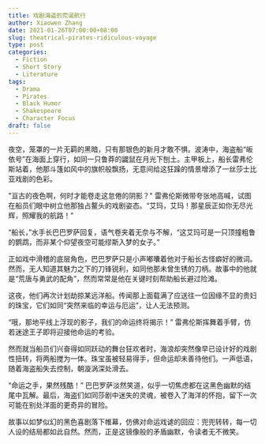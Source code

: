 ```yaml
---
title: 戏剧海盗的荒诞航行
author: Xiaowen Zhang
date: 2021-01-26T07:00:00+08:00
slug: theatrical-pirates-ridiculous-voyage
type: post
categories:
  - Fiction
  - Short Story
  - Literature
tags:
  - Drama
  - Pirates
  - Black Humor
  - Shakespeare
  - Character Focus
draft: false
---
```


夜空，笼罩的一片无羁的黑暗，只有那银色的新月才敢不惧。波涛中，海盗船“皈依号”在海面上穿行，如同一只鲁莽的鼹鼠在月光下刨土。主甲板上，船长雷弗伦斯站着，他那斗篷如风中的旗帜般飘扬，无意间给这狂躁的情景增添了一丝莎士比亚戏剧的色彩。

"亘古的夜色啊，何时才能卷走这怠倦的阴影？" 雷弗伦斯微带夸张地高喊，试图在船员们眼中树立他那独占鳌头的戏剧姿态。“艾玛，艾玛！那星辰正如你无尽光辉，照耀我的航路！”

“船长，”水手长巴巴罗萨回复，语气卷夹着无奈与不解，“这艾玛可是一只顶撞粗鲁的鹦鹉，而非某个仰望夜空可能缪斯入梦的女子。”

正如戏中滑稽的底层角色，巴巴罗萨只是小声嘟囔着他对于船长古怪癖好的微词。然而，无人知道其魅力之下的刀锋锐利，如同他那未曾生锈的刀柄。故事中的他就是“荒唐与勇武的配角”，然而常常是他在关键时刻帮助船长避过险滩。

这夜，他们再次计划劫掠某远洋船。传闻那上面载满了应送往一位因缘不显的贵妇的珠宝，它们如同“突然来临的幸运与厄运”，让人无法预测。

“哦，那地平线上浮现的影子，我们的命运终将揭示！” 雷弗伦斯挥舞着手臂，仿若迷途王子即将迎接他命运的考验。

然而就当船员们兴奋得如同跃动的舞台狂欢者时，海浪却突然像早已设计好的戏剧性扭转，将两船搅为一体。珠宝虽被轻易得手，但命运却未善待他们。一声低语，随着海盗船失去控制，朝漩涡深处滑去。

“命运之手，果然残酷！” 巴巴罗萨淡然笑道，似乎一切焦虑都在这黑色幽默的结尾中瓦解。最后，海盗们如同莎剧中迷失的灵魂，被卷入了海洋的怀抱，留下一次可能在别处洋面的更奇异的冒险。

故事以如梦似幻的黑色喜剧落下帷幕，仿佛对命运戏谑的回应：兜兜转转，每一切人设的结局都如此自然。然而，正是这镜像般的矛盾幽默，令读者无不微笑。